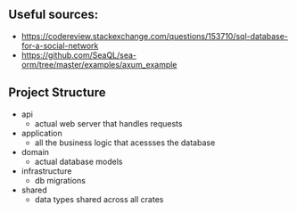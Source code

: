 ## Useful sources:

- https://codereview.stackexchange.com/questions/153710/sql-database-for-a-social-network
- https://github.com/SeaQL/sea-orm/tree/master/examples/axum_example

## Project Structure

- api
  - actual web server that handles requests
- application
  - all the business logic that acessses the database
- domain
  - actual database models
- infrastructure
  - db migrations
- shared
  - data types shared across all crates
